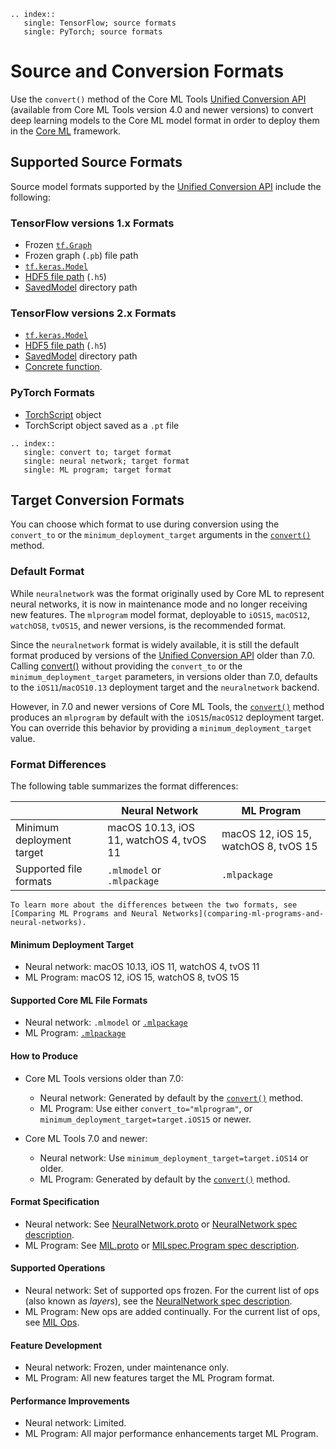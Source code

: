 ```{eval-rst}
.. index:: 
   single: TensorFlow; source formats
   single: PyTorch; source formats
```


# Source and Conversion Formats

Use the `convert()` method of the Core ML Tools [Unified Conversion API](https://apple.github.io/coremltools/index.html) (available from Core ML Tools version 4.0 and newer versions) to convert deep learning models to the Core ML model format in order to deploy them in the [Core ML](https://developer.apple.com/documentation/coreml) framework. 


## Supported Source Formats

Source model formats supported by the [Unified Conversion API](unified-conversion-api) include the following:

### TensorFlow versions 1.x Formats

- Frozen [`tf.Graph`](https://www.tensorflow.org/api_docs/python/tf/Graph)
- Frozen graph (`.pb`) file path
- [`tf.keras.Model`](https://www.tensorflow.org/api_docs/python/tf/keras)
- [HDF5 file path](https://keras.io/api/models/model_saving_apis/) (`.h5`)
- [SavedModel](https://www.tensorflow.org/guide/saved_model) directory path

### TensorFlow versions 2.x Formats

- [`tf.keras.Model`](https://www.tensorflow.org/api_docs/python/tf/keras)
- [HDF5 file path](https://keras.io/api/models/model_saving_apis/) (`.h5`)
- [SavedModel](https://www.tensorflow.org/guide/saved_model) directory path
- [Concrete function](https://www.tensorflow.org/guide/concrete_function).

### PyTorch Formats

- [TorchScript](https://pytorch.org/docs/stable/jit.html) object
- TorchScript object saved as a `.pt` file

```{eval-rst}
.. index:: 
   single: convert to; target format
   single: neural network; target format
   single: ML program; target format
```

## Target Conversion Formats

You can choose which format to use during conversion using the `convert_to` or the `minimum_deployment_target` arguments in the [`convert()`](https://apple.github.io/coremltools/source/coremltools.converters.convert.html#module-coremltools.converters._converters_entry) method.

### Default Format

While `neuralnetwork` was the format originally used by Core ML to represent neural networks, it is now in maintenance mode and no longer receiving new features. The `mlprogram` model format, deployable to `iOS15`, `macOS12`, `watchOS8`, `tvOS15`, and newer versions, is the recommended format. 

Since the `neuralnetwork` format is widely available, it is still the default format produced by versions of the [Unified Conversion API](unified-conversion-api) older than 7.0. Calling [convert()](https://apple.github.io/coremltools/source/coremltools.converters.convert.html#coremltools.converters._converters_entry.convert) without providing the `convert_to` or the `minimum_deployment_target` parameters, in versions older than 7.0, defaults to the `iOS11`/`macOS10.13` deployment target and the `neuralnetwork` backend.

However, in 7.0 and newer versions of Core ML Tools, the [`convert()`](https://apple.github.io/coremltools/source/coremltools.converters.convert.html#module-coremltools.converters._converters_entry) method produces an `mlprogram` by default with the `iOS15`/`macOS12` deployment target. You can override this behavior by providing a `minimum_deployment_target` value.

### Format Differences

The following table summarizes the format differences:

|   | Neural Network | ML Program |
| ----------- | ----------- | ----------- |
| Minimum deployment target | macOS 10.13, iOS 11, watchOS 4, tvOS 11 | macOS 12, iOS 15, watchOS 8, tvOS 15 |
| Supported file formats | `.mlmodel` or `.mlpackage` | `.mlpackage` |

```{note}
To learn more about the differences between the two formats, see [Comparing ML Programs and Neural Networks](comparing-ml-programs-and-neural-networks).
```

#### Minimum Deployment Target

- Neural network: macOS 10.13, iOS 11, watchOS 4, tvOS 11
- ML Program: macOS 12, iOS 15, watchOS 8, tvOS 15

#### Supported Core ML File Formats

- Neural network: `.mlmodel` or [`.mlpackage`](convert-to-ml-program.md#save-ml-programs-as-model-packages)
- ML Program: [`.mlpackage`](convert-to-ml-program.md#save-ml-programs-as-model-packages)

#### How to Produce

- Core ML Tools versions older than 7.0:
	- Neural network: Generated by default by the [`convert()`](https://apple.github.io/coremltools/source/coremltools.converters.convert.html#module-coremltools.converters._converters_entry) method.
	- ML Program: Use either `convert_to="mlprogram"`, or `minimum_deployment_target=target.iOS15` or newer. 

- Core ML Tools 7.0 and newer:
	- Neural network: Use `minimum_deployment_target=target.iOS14` or older.
	- ML Program: Generated by default by the [`convert()`](https://apple.github.io/coremltools/source/coremltools.converters.convert.html#module-coremltools.converters._converters_entry) method.

#### Format Specification

- Neural network: See [NeuralNetwork.proto](https://github.com/apple/coremltools/blob/main/mlmodel/format/NeuralNetwork.proto) or [NeuralNetwork spec description](https://apple.github.io/coremltools/mlmodel/Format/NeuralNetwork.html).
- ML Program: See [MIL.proto](https://github.com/apple/coremltools/blob/main/mlmodel/format/MIL.proto) or [MILspec.Program spec description](https://apple.github.io/coremltools/mlmodel/Format/MIL.html).

#### Supported Operations

- Neural network: Set of supported ops frozen. For the current list of ops (also known as _layers_), see the [NeuralNetwork spec description](https://apple.github.io/coremltools/mlmodel/Format/NeuralNetwork.html).
- ML Program: New ops are added continually. For the current list of ops, see [MIL Ops](https://apple.github.io/coremltools/source/coremltools.converters.mil.mil.ops.defs.html).

#### Feature Development

- Neural network: Frozen, under maintenance only.
- ML Program: All new features target the ML Program format.

#### Performance Improvements

- Neural network: Limited.
- ML Program: All major performance enhancements target ML Program.



